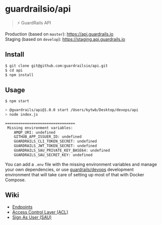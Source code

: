 # guardrailsio/api

> ⚡ GuardRails API

Production (based on `master`): https://api.guardrails.io  
Staging (based on `develop`): https://staging.api.guardrails.io

## Install

```bash
$ git clone git@github.com:guardrailsio/api.git
$ cd api
$ npm install
```

## Usage

```bash
$ npm start

> @guardrails/api@1.0.0 start /Users/kytwb/Desktop/devops/api
> node index.js

================================
 Missing environment variables:
    AMQP_URI: undefined
    GITHUB_APP_ISSUER_ID: undefined
    GUARDRAILS_CLI_TOKEN_SECRET: undefined
    GUARDRAILS_JWT_TOKEN_SECRET: undefined
    GUARDRAILS_SAU_PRIVATE_KEY_BASE64: undefined
    GUARDRAILS_SAU_SECRET_KEY: undefined
```

You can add a `.env` file with the missing environment variables and manage your own dependencies, or use [guardrails/devops](https://github.com/guardrailsio/devops) development environment that will take care of setting up most of that with Docker Compose.

## Wiki

- [Endpoints](https://github.com/guardrailsio/api/wiki/Endpoints)
- [Access Control Layer (ACL)](<https://github.com/guardrailsio/api/wiki/Access-Control-Layer-(ACL)>)
- [Sign As User (SAU)](<https://github.com/guardrailsio/api/wiki/Sign-As-User-(SAU)>)
